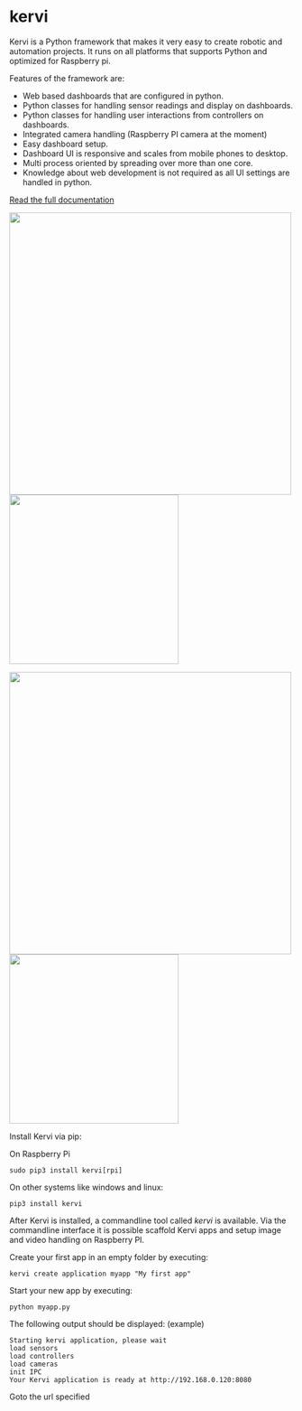 # kervi
Kervi is a Python framework that makes it very easy to create robotic and automation projects.
It runs on all platforms that supports Python and optimized for Raspberry pi. 

Features of the framework are:
* Web based dashboards that are configured in python.
* Python classes for handling sensor readings and display on dashboards.
* Python classes for handling user interactions from controllers on dashboards.
* Integrated camera handling (Raspberry PI camera at the moment)
* Easy dashboard setup.
* Dashboard UI is responsive and scales from mobile phones to desktop.
* Multi process oriented by spreading over more than one core.
* Knowledge about web development is not required as all UI settings are handled in python.


[Read the full documentation](https://kervi.github.io/)

<img src="https://kervi.github.io/_images/dashboard_browser.png" width="500"> <img src="https://kervi.github.io/_images/dashboard_mobile.png" width="300">

<img src="https://kervi.github.io/_images/dashboard_cam.png" width="500"> <img src="https://kervi.github.io/_images/panel_cam.png" width="300">


Install Kervi via pip:

On Raspberry Pi

```
sudo pip3 install kervi[rpi]
```

On other systems like windows and linux:
```
pip3 install kervi
```

After Kervi is installed, a commandline tool called *kervi* is available.
Via the commandline interface it is possible scaffold Kervi apps and
setup image and video handling on Raspberry PI.

Create your  first app in an empty folder by executing:
```
kervi create application myapp "My first app"
```

Start your new app by executing: 
```
python myapp.py
```

The following output should be displayed:
(example)
```
Starting kervi application, please wait
load sensors
load controllers
load cameras
init IPC
Your Kervi application is ready at http://192.168.0.120:8080
```

Goto the url specified

